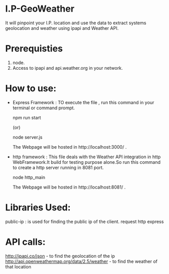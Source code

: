 # I.P-GeoWeather
It will pinpoint your I.P. location  and use the data to extract systems geolocation and weather using ipapi and Weather API. 

# Prerequisties
1. node.
2. Access to ipapi and api.weather.org in your network.

# How to use:
 * Express Framework : TO execute the file , run this command in your terminal or command prompt.
     
     npm run start 
      
      (or)
      
      node server.js
      
     The Webpage will be hosted in http://localhost:3000/ .
 
  * http framework : This file deals with the Weather API integration in http WebFramework.It build for testing purpose alone.So run this command to create a http server running in 8081 port.

      
      
      
       node http_main
      
     The Webpage will be hosted in http://localhost:8081/ .
  
 
  

 
 
# Libraries Used:
public-ip : is used for finding the public ip of the client.
request
http
express

# API calls:
http://ipapi.co/json - to find the geolocation of the ip
http://api.openweathermap.org/data/2.5/weather - to find the weather of that location

